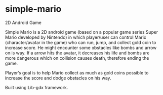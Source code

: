 # simple-mario
2D Android Game

Simple Mario is a 2D android game (based on a popular game series Super Mario developed by Nintendo) in which player/user can control Mario (character/avatar in the game) who can run, jump, and collect gold coin to increase score. He might encounter some obstacles like bombs and arrow on is way. If a arrow hits the avatar, it decreases his life and bombs are more dangerous which on collision causes death, therefore ending the game. 

Player’s goal is to help Mario collect as much as gold coins possible to increase the score and dodge obstacles on his way. 

Built using Lib-gdx framework.






